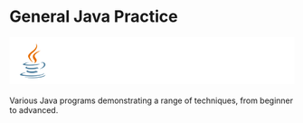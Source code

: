 # General Java Practice
![Java Logo](img/java.png)
<br>
<br>
Various Java programs demonstrating a range of techniques, from beginner to advanced.


